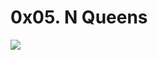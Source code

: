 # 0x05. N Queens

![](https://media.geeksforgeeks.org/wp-content/uploads/ratinmaze_filled11-1-e1518086835222.png)
